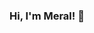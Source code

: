 ### Hi, I'm Meral! 👋

<!--
**Meralbalik/Meralbalik** is a ✨ _special_ ✨ repository because its `README.md` (this file) appears on your GitHub profile.


<img src="https://raw.githubusercontent.com/Meralbalik/master/gh-header-image-cropped.png" alt="banner that says Meral Balik - Data Scientist, MS in Applied Msathematics and Physics>
Data scientist with a background in Applied Mathematics and Physics, experienced in collecting, cleaning, analyzing and visualizing large data sets using Python, SQL, and Machine Learning. Strong attention to detail and problem-solving skills with extensive ability to design and conduct research. 
                                                                                     In this repository you'll find work I've completed through the data career track program I recently graduated from as well as a few more recent projects. 

# Skills :

Python, R, SQL, Machine Learning (supervised and unsupervised),Deep Learning (CNN), Data Wrangling, Exploratory Data Analysis, Feature Engineering, Feature Selection, Data Visualization, Predictive Modeling, Classification and Clustering (K-Means).                                                                                                        

